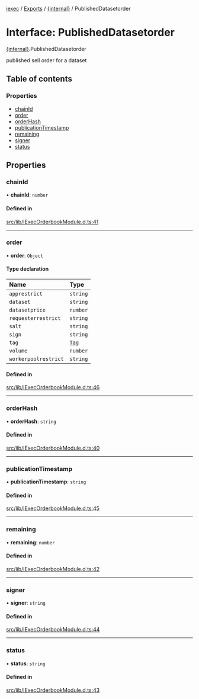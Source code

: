 [iexec](../README.md) / [Exports](../modules.md) / [{internal}](../modules/internal_.md) / PublishedDatasetorder

# Interface: PublishedDatasetorder

[{internal}](../modules/internal_.md).PublishedDatasetorder

published sell order for a dataset

## Table of contents

### Properties

- [chainId](internal_.PublishedDatasetorder.md#chainid)
- [order](internal_.PublishedDatasetorder.md#order)
- [orderHash](internal_.PublishedDatasetorder.md#orderhash)
- [publicationTimestamp](internal_.PublishedDatasetorder.md#publicationtimestamp)
- [remaining](internal_.PublishedDatasetorder.md#remaining)
- [signer](internal_.PublishedDatasetorder.md#signer)
- [status](internal_.PublishedDatasetorder.md#status)

## Properties

### chainId

• **chainId**: `number`

#### Defined in

[src/lib/IExecOrderbookModule.d.ts:41](https://github.com/iExecBlockchainComputing/iexec-sdk/blob/500b144/src/lib/IExecOrderbookModule.d.ts#L41)

___

### order

• **order**: `Object`

#### Type declaration

| Name | Type |
| :------ | :------ |
| `apprestrict` | `string` |
| `dataset` | `string` |
| `datasetprice` | `number` |
| `requesterrestrict` | `string` |
| `salt` | `string` |
| `sign` | `string` |
| `tag` | [`Tag`](../modules/internal_.md#tag) |
| `volume` | `number` |
| `workerpoolrestrict` | `string` |

#### Defined in

[src/lib/IExecOrderbookModule.d.ts:46](https://github.com/iExecBlockchainComputing/iexec-sdk/blob/500b144/src/lib/IExecOrderbookModule.d.ts#L46)

___

### orderHash

• **orderHash**: `string`

#### Defined in

[src/lib/IExecOrderbookModule.d.ts:40](https://github.com/iExecBlockchainComputing/iexec-sdk/blob/500b144/src/lib/IExecOrderbookModule.d.ts#L40)

___

### publicationTimestamp

• **publicationTimestamp**: `string`

#### Defined in

[src/lib/IExecOrderbookModule.d.ts:45](https://github.com/iExecBlockchainComputing/iexec-sdk/blob/500b144/src/lib/IExecOrderbookModule.d.ts#L45)

___

### remaining

• **remaining**: `number`

#### Defined in

[src/lib/IExecOrderbookModule.d.ts:42](https://github.com/iExecBlockchainComputing/iexec-sdk/blob/500b144/src/lib/IExecOrderbookModule.d.ts#L42)

___

### signer

• **signer**: `string`

#### Defined in

[src/lib/IExecOrderbookModule.d.ts:44](https://github.com/iExecBlockchainComputing/iexec-sdk/blob/500b144/src/lib/IExecOrderbookModule.d.ts#L44)

___

### status

• **status**: `string`

#### Defined in

[src/lib/IExecOrderbookModule.d.ts:43](https://github.com/iExecBlockchainComputing/iexec-sdk/blob/500b144/src/lib/IExecOrderbookModule.d.ts#L43)
